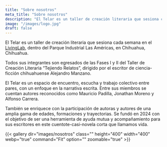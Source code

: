 ```yaml
---
title: "Sobre nosotros"
meta_title: "Sobre nosotros"
description: "El Telar es un taller de creación literaria que sesiona cada semana en el LivingLab, dentro del Parque Industrial Las Américas, en Chihuahua, Chihuahua."
image: "/images/logo.jpg"
draft: false
---
```


El Telar es un taller de creación literaria que sesiona cada semana en el [LivingLab](https://livinglab.io/home), dentro del Parque Industrial Las Américas, en Chihuahua, Chihuahua.

Todos sus integrantes son egresados de las Fases I y II del Taller de Creación Literaria “Tejiendo Relatos”, dirigido por el escritor de ciencia-ficción chihuahuense Alejandro Manzano.

El Telar es un espacio de encuentro, escucha y trabajo colectivo entre pares, con un enfoque en la narrativa escrita. Entre sus miembros se cuentan autores reconocidos como Mauricio Padilla, Jonathan Moreno y Alfonso Carrera.

También se enriquece con la participación de autoras y autores de una amplia gama de edades, formaciones y trayectorias. Se fundó en 2024 con el objetivo de ser una herramienta de ayuda mutua y acompañamiento para sus escritores en este cuentote-casi-novela corta que llamamos vida.

{{< gallery dir="images/nosotros" class="" height="400" width="400" webp="true" command="Fit" option="" zoomable="true" >}}
